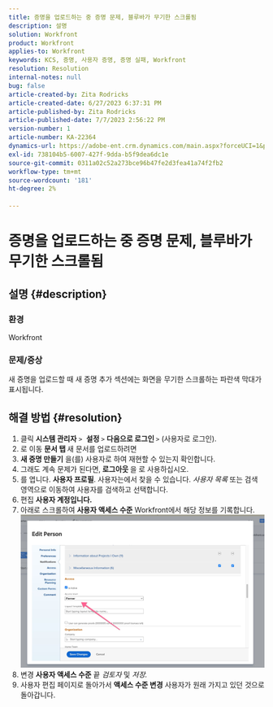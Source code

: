 ```yaml
---
title: 증명을 업로드하는 중 증명 문제, 블루바가 무기한 스크롤됨
description: 설명
solution: Workfront
product: Workfront
applies-to: Workfront
keywords: KCS, 증명, 사용자 증명, 증명 실패, Workfront
resolution: Resolution
internal-notes: null
bug: false
article-created-by: Zita Rodricks
article-created-date: 6/27/2023 6:37:31 PM
article-published-by: Zita Rodricks
article-published-date: 7/7/2023 2:56:22 PM
version-number: 1
article-number: KA-22364
dynamics-url: https://adobe-ent.crm.dynamics.com/main.aspx?forceUCI=1&pagetype=entityrecord&etn=knowledgearticle&id=7033e4a7-1915-ee11-8f6e-6045bd0061cb
exl-id: 738104b5-6007-427f-9dda-b5f9dea6dc1e
source-git-commit: 0311a02c52a273bce96b47fe2d3fea41a74f2fb2
workflow-type: tm+mt
source-wordcount: '181'
ht-degree: 2%

---
```


# 증명을 업로드하는 중 증명 문제, 블루바가 무기한 스크롤됨

## 설명 {#description}


### 환경

Workfront

### 문제/증상

새 증명을 업로드할 때 새 증명 추가 섹션에는 화면을 무기한 스크롤하는 파란색 막대가 표시됩니다.


## 해결 방법 {#resolution}


1. 클릭 <b>시스템 관리자</b> `>`  <b>설정 </b>`>` <b>다음으로 로그인 </b>`>`  (사용자로 로그인).
2. 로 이동 <b>문서 탭 </b>새 문서를 업로드하려면
3. <b>새 증명 만들기</b> 을(를) 사용자로 하여 재현할 수 있는지 확인합니다.
4. 그래도 계속 문제가 된다면,<b> 로그아웃 </b>을 로 사용하십시오.
5. 를 엽니다. <b>사용자 프로필</b>. 사용자는에서 찾을 수 있습니다. *사용자 목록* 또는 검색 영역으로 이동하여 사용자를 검색하고 선택합니다.
6. 편집 <b>사용자 계정입니다.</b>
7. 아래로 스크롤하여 <b>사용자 액세스 수준</b> Workfront에서 해당 정보를 기록합니다. <b>![](assets/793b8303-2615-ee11-8f6e-6045bd0061cb.png)</b>
8. 변경 <b>사용자 액세스 수준</b> 끝 *검토자* 및 *저장.*
9. 사용자 편집 페이지로 돌아가서 <b>액세스 수준 변경</b> 사용자가 원래 가지고 있던 것으로 돌아갑니다.
